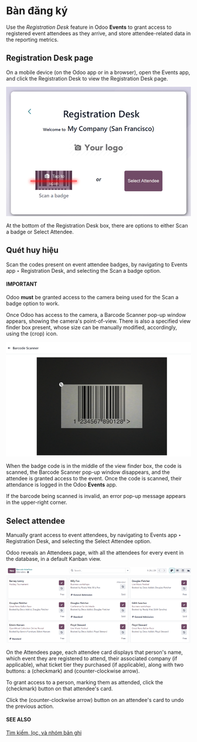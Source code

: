 # Bàn đăng ký

Use the *Registration Desk* feature in Odoo **Events** to grant access to registered event attendees
as they arrive, and store attendee-related data in the reporting metrics.

## Registration Desk page

On a mobile device (on the Odoo app or in a browser), open the Events app, and
click the Registration Desk to view the Registration Desk page.

![The Registration Desk page in the Odoo Events application.](../../../_images/registration-desk-page.png)

At the bottom of the Registration Desk box, there are options to either Scan
a badge or Select Attendee.

## Quét huy hiệu

Scan the codes present on event attendee badges, by navigating to Events app ‣
Registration Desk, and selecting the Scan a badge option.

#### IMPORTANT
Odoo **must** be granted access to the camera being used for the Scan a badge option
to work.

Once Odoo has access to the camera, a Barcode Scanner pop-up window appears, showing the
camera's point-of-view. There is also a specified view finder box present, whose size can be
manually modified, accordingly, using the <i class="fa fa-crop"></i> (crop) icon.

![The Barcode Scanner window of the Registration Desk in the Odoo Events application.](../../../_images/barcode-scanner-window.png)

When the badge code is in the middle of the view finder box, the code is scanned, the
Barcode Scanner pop-up window disappears, and the attendee is granted access to the
event. Once the code is scanned, their attendance is logged in the Odoo **Events** app.

If the barcode being scanned is invalid, an error pop-up message appears in the upper-right corner.

## Select attendee

Manually grant access to event attendees, by navigating to Events app ‣
Registration Desk, and selecting the Select Attendee option.

Odoo reveals an Attendees page, with all the attendees for every event in the database,
in a default <i class="oi oi-view-kanban"></i> Kanban view.

![The Attendees page, via the Registration Desk, located in the Odoo Events application.](../../../_images/attendees-page.png)

On the Attendees page, each attendee card displays that person's name, which event they
are registered to attend, their associated company (if applicable), what ticket tier they purchased
(if applicable), along with two buttons: a <i class="fa fa-check"></i> (checkmark) and
<i class="fa fa-undo"></i> (counter-clockwise arrow).

To grant access to a person, marking them as attended, click the <i class="fa fa-check"></i>
(checkmark) button on that attendee's card.

Click the <i class="fa fa-undo"></i> (counter-clockwise arrow) button on an attendee's card to undo
the previous action.

#### SEE ALSO
[Tìm kiếm, lọc, và nhóm bản ghi](../../essentials/search.md)
